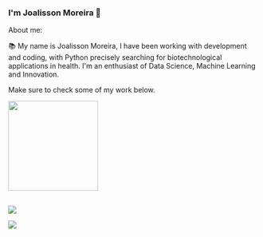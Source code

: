### I'm Joalisson Moreira 👋


About me:

:books: My name is Joalisson Moreira, I have been working with development
and coding, with Python precisely searching for biotechnological applications in health. I'm an enthusiast of Data Science, Machine Learning and Innovation.

Make sure to check some of my work below.

<div>
	<a href="http://https://github.com/joalissoncm">
	<img height="180cm" src="https://github-readme-stats.vercel.app/api?username=joalissoncm&show_icons=true&theme=dracula&include_all_comits-true&count_private-true"/>
</div>
	
##
<div>
 <a href="https://www.instagram.com/joalisson.study" target="_blank"><img src="https://user-images.githubusercontent.com/63914002/131933876-60b996c8-2bca-4bb3-a2a5-29a954f6ad5f.png" target="_blank"></a>	

 <a href="joalisson.contato@gmail.com" target="_blank"><img src="https://user-images.githubusercontent.com/63914002/131935656-072d5aff-c7af-482b-a9c7-750950f76029.png" target="_blank"></a>
</div>
	


  

<!--
**JoalissonCM/joalissoncm** is a ✨ _special_ ✨ repository because its `README.md` (this file) appears on your GitHub profile.



Here are some ideas to get you started:

- 🔭 I’m currently working on ...
- 🌱 I’m currently learning ...
- 👯 I’m looking to collaborate on ...
- 🤔 I’m looking for help with ...
- 💬 Ask me about ...
- 📫 How to reach me: ...
- 😄 Pronouns: ...
- ⚡ Fun fact: ...
-->
